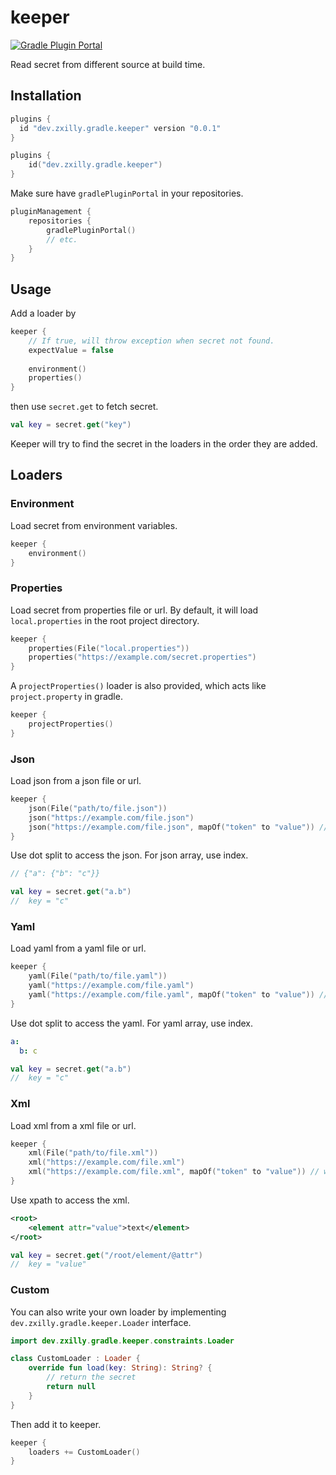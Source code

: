 # keeper

[![Gradle Plugin Portal](https://img.shields.io/gradle-plugin-portal/v/dev.zxilly.gradle.keeper)](https://plugins.gradle.org/plugin/dev.zxilly.gradle.keeper)

Read secret from different source at build time.

## Installation

```gradle
plugins {
  id "dev.zxilly.gradle.keeper" version "0.0.1"
}
```

```kotlin
plugins {
    id("dev.zxilly.gradle.keeper")
}
```

Make sure have `gradlePluginPortal` in your repositories.

```kotlin
pluginManagement {
    repositories {
        gradlePluginPortal()
        // etc.
    }
}
```

## Usage

Add a loader by

```kotlin
keeper {
    // If true, will throw exception when secret not found.
    expectValue = false
    
    environment()
    properties()
}
```

then use `secret.get` to fetch secret.

```kotlin
val key = secret.get("key")
```

Keeper will try to find the secret in the loaders in the order they are added.

## Loaders

### Environment

Load secret from environment variables.

```kotlin
keeper {
    environment()
}
```

### Properties

Load secret from properties file or url. By default, it will load `local.properties` in the root project directory.

```kotlin
keeper {
    properties(File("local.properties"))
    properties("https://example.com/secret.properties")
}
```

A `projectProperties()` loader is also provided, which acts like `project.property` in gradle.

```kotlin
keeper {
    projectProperties()
}
```

### Json

Load json from a json file or url.

```kotlin
keeper {
    json(File("path/to/file.json"))
    json("https://example.com/file.json")
    json("https://example.com/file.json", mapOf("token" to "value")) // with headers
}
```

Use dot split to access the json. For json array, use index.
```kotlin
// {"a": {"b": "c"}}

val key = secret.get("a.b")
//  key = "c"
```

### Yaml

Load yaml from a yaml file or url.

```kotlin
keeper {
    yaml(File("path/to/file.yaml"))
    yaml("https://example.com/file.yaml")
    yaml("https://example.com/file.yaml", mapOf("token" to "value")) // with headers
}
```

Use dot split to access the yaml. For yaml array, use index.
```yaml
a:
  b: c
```

```kotlin
val key = secret.get("a.b")
//  key = "c"
```

### Xml

Load xml from a xml file or url.

```kotlin
keeper {
    xml(File("path/to/file.xml"))
    xml("https://example.com/file.xml")
    xml("https://example.com/file.xml", mapOf("token" to "value")) // with headers
}
```

Use xpath to access the xml.
```xml
<root>
    <element attr="value">text</element>
</root>
```

```kotlin
val key = secret.get("/root/element/@attr")
//  key = "value"
```

### Custom

You can also write your own loader by implementing `dev.zxilly.gradle.keeper.Loader` interface.

```kotlin
import dev.zxilly.gradle.keeper.constraints.Loader

class CustomLoader : Loader {
    override fun load(key: String): String? {
        // return the secret
        return null
    }
}
```

Then add it to keeper.

```kotlin
keeper {
    loaders += CustomLoader()
}
```

